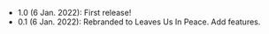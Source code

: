 - 1.0 (6 Jan. 2022): First release!
- 0.1 (6 Jan. 2022): Rebranded to Leaves Us In Peace. Add features.